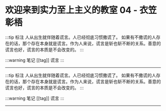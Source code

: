 # 欢迎来到实力至上主义的教室 04 - 衣笠彰梧

:::tip 标注
人从出生就伴随着谎言。人已经彻底习惯撒谎了。
如果有不撒谎的人存在的话，那个存在本身就是谎言。作为人来说，谎言是斩也斩不断的关系。善意的谎言也好，谎言的本质是不会改变的。
:::

:::warning 笔记
[[tag]] 谎言
:::

---

:::tip 标注
人从出生就伴随着谎言。人已经彻底习惯撒谎了。
如果有不撒谎的人存在的话，那个存在本身就是谎言。作为人来说，谎言是斩也斩不断的关系。善意的谎言也好，谎言的本质是不会改变的。
:::

:::warning 笔记
[[tag]] 谎言
:::

---

